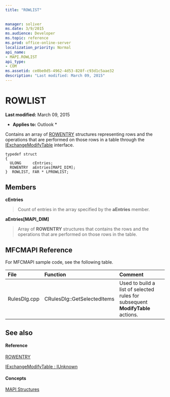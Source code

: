 ```yaml
---
title: "ROWLIST"
 
 
manager: soliver
ms.date: 3/9/2015
ms.audience: Developer
ms.topic: reference
ms.prod: office-online-server
localization_priority: Normal
api_name:
- MAPI.ROWLIST
api_type:
- COM
ms.assetid: ce0be0d5-4962-4d53-828f-c93d1c5aae32
description: "Last modified: March 09, 2015"
---
```


# ROWLIST

 **Last modified:** March 09, 2015 
  
 * **Applies to:** Outlook * 
  
Contains an array of [ROWENTRY](rowentry.md) structures representing rows and the operations that are performed on those rows in a table through the [IExchangeModifyTable](iexchangemodifytableiunknown.md) interface. 
  
```
typedef struct
{
  ULONG     cEntries;
  ROWENTRY  aEntries[MAPI_DIM];
}  ROWLIST, FAR * LPROWLIST;

```

## Members

 **cEntries**
  
> Count of entries in the array specified by the **aEntries** member. 
    
 **aEntries[MAPI_DIM]**
  
> Array of **ROWENTRY** structures that contains the rows and the operations that are performed on those rows in the table. 
    
## MFCMAPI Reference

For MFCMAPI sample code, see the following table.
  
|**File**|**Function**|**Comment**|
|:-----|:-----|:-----|
|RulesDlg.cpp  <br/> |CRulesDlg::GetSelectedItems  <br/> |Used to build a list of selected rules for subsequent **ModifyTable** actions.  <br/> |
   
## See also

#### Reference

[ROWENTRY](rowentry.md)
  
[IExchangeModifyTable : IUnknown](iexchangemodifytableiunknown.md)
#### Concepts

[MAPI Structures](mapi-structures.md)

